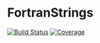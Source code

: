 # FortranStrings

[![Build Status](https://travis-ci.com/denius/FortranStrings.jl.svg?branch=master)](https://travis-ci.com/denius/FortranStrings.jl)
[![Coverage](https://codecov.io/gh/denius/FortranStrings.jl/branch/master/graph/badge.svg)](https://codecov.io/gh/denius/FortranStrings.jl)
